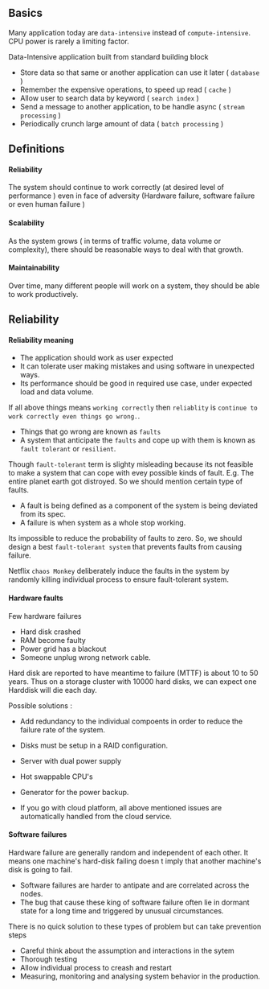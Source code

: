 
## Basics

Many application today are `data-intensive` instead of `compute-intensive`. CPU power is rarely a limiting factor.

Data-Intensive application built from standard building block
- Store data so that same or another application can use it later ( `database` )
- Remember the expensive operations, to speed up read ( `cache` )
- Allow user to search data by keyword ( `search index` )
- Send a message to another application, to be handle async ( `stream processing` )
- Periodically crunch large amount of data ( `batch processing` )

## Definitions

#### Reliability
The system should continue to work correctly (at desired level of performance ) even in face of adversity 
(Hardware failure, software failure or even human failure )

#### Scalability
As the system grows ( in terms of traffic volume, data volume or complexity), there should be reasonable ways to deal with that growth.

#### Maintainability
Over time, many different people will work on a system, they should be able to work productively. 

## Reliability

#### Reliability meaning
- The application should work as user expected
- It can tolerate user making mistakes and using software in unexpected ways. 
- Its performance should be good in required use case, under expected load and data volume. 

If all above things means `working correctly` then `reliablity` is `continue to work correctly even things go wrong.`.


- Things that go wrong are known as `faults` 
- A system that anticipate the `faults` and cope up with them is known as `fault tolerant` or `resilient`.

Though `fault-tolerant` term is slighty misleading because its not feasible to make a system that can cope with evey possible kinds of fault. E.g. The entire planet earth got distroyed. So we should mention certain type of faults.

- A fault is being defined as a component of the system is being deviated from its spec. 
- A failure is when system as a whole stop working. 

Its impossible to reduce the probability of faults to zero. So, we should design a best `fault-tolerant system` that prevents
faults from causing failure.

Netflix `chaos Monkey` deliberately induce the faults in the system by randomly killing individual process to ensure fault-tolerant system.

#### Hardware faults

Few hardware failures 
- Hard disk crashed
- RAM become faulty
- Power grid has a blackout
- Someone unplug wrong network cable.

Hard disk are reported to have meantime to failure (MTTF) is about 10 to 50 years. Thus on a storage cluster with 10000 hard disks, we can expect one Harddisk will die each day. 

Possible solutions :
- Add redundancy to the individual compoents in order to reduce the failure rate of the system. 
- Disks must be setup in a RAID configuration. 
- Server with dual power supply
- Hot swappable CPU's
- Generator for the power backup.

- If you go with cloud platform, all above mentioned issues are automatically handled from the cloud service.

#### Software failures

Hardware failure are generally random and independent of each other. It means one machine's hard-disk failing doesn
t imply that another machine's disk is going to fail.

- Software failures are harder to antipate and are correlated across the nodes.
- The bug that cause these king of software failure often lie in dormant state for a long time and triggered by unusual circumstances.

There is no quick solution to these types of problem but can take prevention steps 
- Careful think about the assumption and interactions in the sytem 
- Thorough testing 
- Allow individual process to creash and restart
- Measuring, monitoring and analysing system behavior in the production. 



